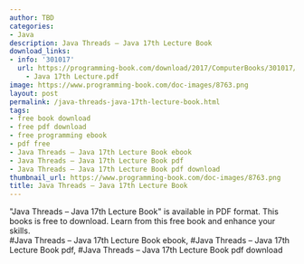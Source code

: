 ```yaml
---
author: TBD
categories:
- Java
description: Java Threads – Java 17th Lecture Book
download_links:
- info: '301017'
  url: https://programming-book.com/download/2017/ComputerBooks/301017/Java Threads
    - Java 17th Lecture.pdf
image: https://www.programming-book.com/doc-images/8763.png
layout: post
permalink: /java-threads-java-17th-lecture-book.html
tags:
- free book download
- free pdf download
- free programming ebook
- pdf free
- Java Threads – Java 17th Lecture Book ebook
- Java Threads – Java 17th Lecture Book pdf
- Java Threads – Java 17th Lecture Book pdf download
thumbnail_url: https://www.programming-book.com/doc-images/8763.png
title: Java Threads – Java 17th Lecture Book
---
```


 
<div class="item-desc text-justify">
  "Java Threads – Java 17th Lecture Book" is available in PDF format. This books is free to download. Learn from this free book and enhance your skills.
  <br>
  #Java Threads – Java 17th Lecture Book ebook, #Java Threads – Java 17th Lecture Book pdf, #Java Threads – Java 17th Lecture Book pdf download
</div>